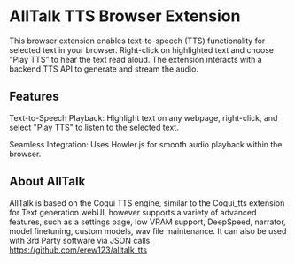 # AllTalk TTS Browser Extension

This browser extension enables text-to-speech (TTS) functionality for selected text in your browser. Right-click on highlighted text and choose "Play TTS" to hear the text read aloud. The extension interacts with a backend TTS API to generate and stream the audio.

## Features

Text-to-Speech Playback: Highlight text on any webpage, right-click, and select "Play TTS" to listen to the selected text.

Seamless Integration: Uses Howler.js for smooth audio playback within the browser.

## About AllTalk

AllTalk is based on the Coqui TTS engine, similar to the Coqui_tts extension for Text generation webUI, however supports a variety of advanced features, such as a settings page, low VRAM support, DeepSpeed, narrator, model finetuning, custom models, wav file maintenance. It can also be used with 3rd Party software via JSON calls.
https://github.com/erew123/alltalk_tts
